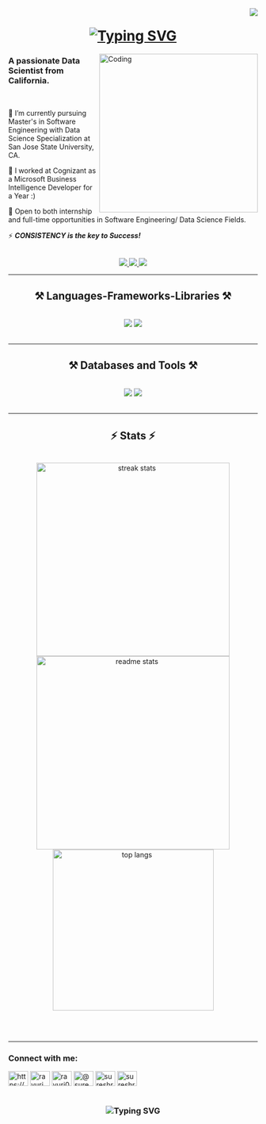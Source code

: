 <img align="right" src="https://visitor-badge.laobi.icu/badge?page_id=sureshravuris.sureshravuris" />

<h1 align="center">
    <a href="https://git.io/typing-svg"><img src="https://readme-typing-svg.demolab.com?font=EB+Garamond&size=37&pause=500&color=34A853&center=true&vCenter=true&width=500&lines=Hi%2C+I'm+Suresh+Ravuri;It's+nice+to+meet+you!" alt="Typing SVG" /></a>
</h1>

 <img align="right" alt="Coding" width="320" src="https://user-images.githubusercontent.com/19783675/259906130-5d3c8800-fb00-45d0-b9dd-7eb82f057baf.gif" />
 
<h3 align="left">A passionate Data Scientist from California.</h3>

<br/>

<div align="left">
 
 🔭 I’m currently pursuing Master's in Software Engineering with Data Science Specialization at San Jose State University, CA.
 
 🌱 I worked at Cognizant as a Microsoft Business Intelligence Developer for a Year :)

 💬 Open to both internship and full-time opportunities in Software Engineering/ Data Science Fields.
 
⚡ ***CONSISTENCY is the key to Success!***


</div>

<br/>
<div align="center"> 
  <a href="mailto:sureshravuri.official@gmail.com">
    <img src="https://img.shields.io/badge/Gmail-333333?style=for-the-badge&logo=gmail&logoColor=red" />
  </a>
  <a href="https://linkedin.com/in/sureshravuri" target="_blank">
    <img src="https://img.shields.io/badge/LinkedIn-0077B5?style=for-the-badge&logo=linkedin&logoColor=white" target="_blank" />
  </a>
  <a href="https://github.com/sureshravuris" target="_blank">
     <img src="https://img.shields.io/badge/Portfolio-FF5722?style=for-the-badge&logo=todoist&logoColor=white" target="_blank" /> <!-- sqlite, safari, google-chrome are other good icon options -->
  </a>
</div>

  <hr/>
<h2 align="center">⚒️ Languages-Frameworks-Libraries ⚒️</h2>
<br/>
<div align="center">
    <img src="https://skillicons.dev/icons?i=c,cpp,python,r,java,javascript,typescript,nodejs,bash,ruby,go" />
    <img src="https://skillicons.dev/icons?i=react,angular,matlab,html,css,django,flask,redux,tensorflow,pytorch" /><br>
</div>


<br/>
<hr/>
 
<h2 align="center">⚒️ Databases and Tools ⚒️</h2>
<br/>
<div align="center">
    <img src="https://skillicons.dev/icons?i=aws,azure,mysql,sqlite,mongodb,sqlite,wordpress,postgres,cassandra" />
    <img src="https://skillicons.dev/icons?i=github,vscode,figma,gcp,docker,selenium,ai,ps,blender,d3,ansible" /><br>
</div>

<br/>
<hr/>
<h2 align="center">⚡ Stats ⚡</h2>
<br/>
<div align=center>
  <img width=390 src="https://github-readme-streak-stats-salesp07.vercel.app/?user=sureshravuris&count_private=true&theme=tokyonight&title_color=37ff00&text_color=00ff6e&border_radius=10" alt="streak stats"/>
  <img width=390 src="https://github-readme-stats.vercel.app/api?username=sureshravuris&count_private=true&show_icons=true&theme=tokyonight&title_color=37ff00&text_color=00ff6e&rank_icon=github&border_radius=10" alt="readme stats" />
  <br/>
  <img width=325 align="center" src="https://github-readme-stats.vercel.app/api/top-langs/?username=sureshravuris&hide=HTML&langs_count=8&layout=compact&theme=tokyonight&title_color=37ff00&text_color=00ff6e&border_radius=10&size_weight=0.5&count_weight=0.5&exclude_repo=github-readme-stats" alt="top langs" />
</div>

<br/><br/>
<hr/>
<h3 align="left">Connect with me:</h3>
<p align="left">
<a href="https://www.linkedin.com/in/sureshravuri/" target="blank"><img align="center" src="https://raw.githubusercontent.com/rahuldkjain/github-profile-readme-generator/master/src/images/icons/Social/linked-in-alt.svg" alt="https://www.linkedin.com/in/sureshravuri/" height="30" width="40" /></a>
<a href="https://twitter.com/ravuri_01" target="blank"><img align="center" src="https://raw.githubusercontent.com/rahuldkjain/github-profile-readme-generator/master/src/images/icons/Social/twitter.svg" alt="ravuri_01" height="30" width="40" /></a>
<a href="https://instagram.com/ravuri01" target="blank"><img align="center" src="https://raw.githubusercontent.com/rahuldkjain/github-profile-readme-generator/master/src/images/icons/Social/instagram.svg" alt="ravuri01" height="30" width="40" /></a>
<a href="https://medium.com/@sureshravuri07" target="blank"><img align="center" src="https://raw.githubusercontent.com/rahuldkjain/github-profile-readme-generator/master/src/images/icons/Social/medium.svg" alt="@sureshravuri07" height="30" width="40" /></a>
<a href="https://www.hackerrank.com/sureshravuri" target="blank"><img align="center" src="https://raw.githubusercontent.com/rahuldkjain/github-profile-readme-generator/master/src/images/icons/Social/hackerrank.svg" alt="sureshravuri" height="30" width="40" /></a>
<a href="https://www.leetcode.com/sureshravuri" target="blank"><img align="center" src="https://raw.githubusercontent.com/rahuldkjain/github-profile-readme-generator/master/src/images/icons/Social/leet-code.svg" alt="sureshravuri" height="30" width="40" /></a>

<br/>
<br/>

<h3 align="center">
<img src="https://readme-typing-svg.herokuapp.com?font=EB+Garamond&weight=500&size=36&pause=1000&color=0077B5&random=false&width=500&height=70&lines=Thanks+for+Visiting!;Shoot+Me+a+Message+on+Linkedin!;I'm+always+down+to+Collab%3A)" alt="Typing SVG" /></a>
</h3>

<br/>
